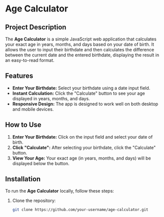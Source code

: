 # Age Calculator

## Project Description

The **Age Calculator** is a simple JavaScript web application that calculates your exact age in years, months, and days based on your date of birth. It allows the user to input their birthdate and then calculates the difference between the current date and the entered birthdate, displaying the result in an easy-to-read format.

## Features

- **Enter Your Birthdate:** Select your birthdate using a date input field.
- **Instant Calculation:** Click the "Calculate" button to see your age displayed in years, months, and days.
- **Responsive Design:** The app is designed to work well on both desktop and mobile devices.

## How to Use

1. **Enter Your Birthdate:** Click on the input field and select your date of birth.
2. **Click "Calculate":** After selecting your birthdate, click the "Calculate" button.
3. **View Your Age:** Your exact age (in years, months, and days) will be displayed below the button.

## Installation

To run the **Age Calculator** locally, follow these steps:

1. Clone the repository:
   ```bash
   git clone https://github.com/your-username/age-calculator.git
